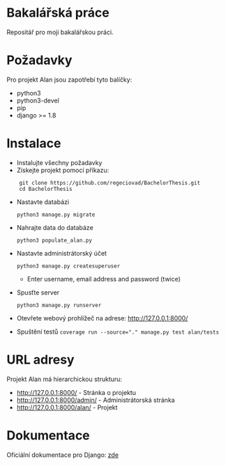 Bakalářská práce
===========================
Repositář pro moji bakalářskou práci.

Požadavky
============
Pro projekt Alan jsou zapotřebí tyto balíčky:
* python3
* python3-devel
* pip
* django >= 1.8

Instalace
============

* Instalujte všechny požadavky
* Získejte projekt pomocí příkazu:
```
    git clone https://github.com/regeciovad/BachelorThesis.git
    cd BachelorThesis
```
* Nastavte databázi

    `python3 manage.py migrate`

* Nahrajte data do databáze

    `python3 populate_alan.py`

* Nastavte administrátorský účet

    `python3 manage.py createsuperuser`
    * Enter username, email address and password (twice)

* Spusťte server

    `python3 manage.py runserver`

* Otevřete webový prohlížeč na adrese: http://127.0.0.1:8000/

* Spuštění testů
	`coverage run --source="." manage.py test alan/tests`

URL adresy
=============

Projekt Alan má hierarchickou strukturu:

* http://127.0.0.1:8000/ - Stránka o projektu
* http://127.0.0.1:8000/admin/ - Administrátorská stránka
* http://127.0.0.1:8000/alan/ - Projekt

Dokumentace
=============

Oficiální dokumentace pro Django: [zde](https://docs.djangoproject.com/en/1.8/)
